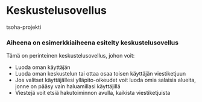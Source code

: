 # Keskustelusovellus
tsoha-projekti

### Aiheena on esimerkkiaiheena esitelty keskustelusovellus

Tämä on perinteinen keskustelusovellus, johon voit:

* Luoda oman käyttäjän
* Luoda oman keskustelun tai ottaa osaa toisen käyttäjän viestiketjuun
* Jos valitset käyttäjällesi ylläpito-oikeudet voit luoda omia salaisia alueita, jonne on pääsy vain haluamillasi käyttäjillä
* Viestejä voit etsiä hakutoiminnon avulla, kaikista viestiketjuista 
